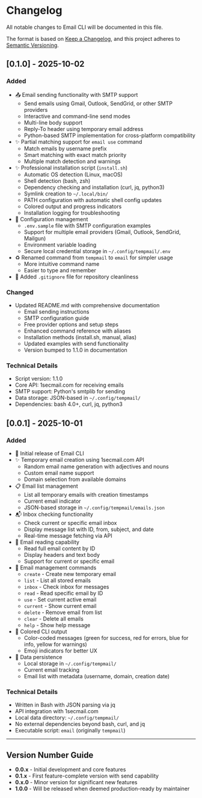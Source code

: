 # Changelog

All notable changes to Email CLI will be documented in this file.

The format is based on [Keep a Changelog](https://keepachangelog.com/en/1.0.0/),
and this project adheres to [Semantic Versioning](https://semver.org/spec/v2.0.0.html).

## [0.1.0] - 2025-10-02

### Added
- 📤 Email sending functionality with SMTP support
  - Send emails using Gmail, Outlook, SendGrid, or other SMTP providers
  - Interactive and command-line send modes
  - Multi-line body support
  - Reply-To header using temporary email address
  - Python-based SMTP implementation for cross-platform compatibility
- ✨ Partial matching support for `email use` command
  - Match emails by username prefix
  - Smart matching with exact match priority
  - Multiple match detection and warnings
- ✨ Professional installation script (`install.sh`)
  - Automatic OS detection (Linux, macOS)
  - Shell detection (bash, zsh)
  - Dependency checking and installation (curl, jq, python3)
  - Symlink creation to `~/.local/bin/`
  - PATH configuration with automatic shell config updates
  - Colored output and progress indicators
  - Installation logging for troubleshooting
- 📝 Configuration management
  - `.env.sample` file with SMTP configuration examples
  - Support for multiple email providers (Gmail, Outlook, SendGrid, Mailgun)
  - Environment variable loading
  - Secure local credential storage in `~/.config/tempmail/.env`
- ♻️ Renamed command from `tempmail` to `email` for simpler usage
  - More intuitive command name
  - Easier to type and remember
- 📝 Added `.gitignore` file for repository cleanliness

### Changed
- Updated README.md with comprehensive documentation
  - Email sending instructions
  - SMTP configuration guide
  - Free provider options and setup steps
  - Enhanced command reference with aliases
  - Installation methods (install.sh, manual, alias)
  - Updated examples with send functionality
  - Version bumped to 1.1.0 in documentation

### Technical Details
- Script version: 1.1.0
- Core API: 1secmail.com for receiving emails
- SMTP support: Python's smtplib for sending
- Data storage: JSON-based in `~/.config/tempmail/`
- Dependencies: bash 4.0+, curl, jq, python3

## [0.0.1] - 2025-10-01

### Added
- 🎉 Initial release of Email CLI
- ✨ Temporary email creation using 1secmail.com API
  - Random email name generation with adjectives and nouns
  - Custom email name support
  - Domain selection from available domains
- 📋 Email list management
  - List all temporary emails with creation timestamps
  - Current email indicator
  - JSON-based storage in `~/.config/tempmail/emails.json`
- 📬 Inbox checking functionality
  - Check current or specific email inbox
  - Display message list with ID, from, subject, and date
  - Real-time message fetching via API
- 📖 Email reading capability
  - Read full email content by ID
  - Display headers and text body
  - Support for current or specific email
- 🔧 Email management commands
  - `create` - Create new temporary email
  - `list` - List all stored emails
  - `inbox` - Check inbox for messages
  - `read` - Read specific email by ID
  - `use` - Set current active email
  - `current` - Show current email
  - `delete` - Remove email from list
  - `clear` - Delete all emails
  - `help` - Show help message
- 🎨 Colored CLI output
  - Color-coded messages (green for success, red for errors, blue for info, yellow for warnings)
  - Emoji indicators for better UX
- 💾 Data persistence
  - Local storage in `~/.config/tempmail/`
  - Current email tracking
  - Email list with metadata (username, domain, creation date)

### Technical Details
- Written in Bash with JSON parsing via jq
- API integration with 1secmail.com
- Local data directory: `~/.config/tempmail/`
- No external dependencies beyond bash, curl, and jq
- Executable script: `email` (originally `tempmail`)

---

## Version Number Guide
- **0.0.x** - Initial development and core features
- **0.1.x** - First feature-complete version with send capability
- **0.x.0** - Minor version for significant new features
- **1.0.0** - Will be released when deemed production-ready by maintainer
